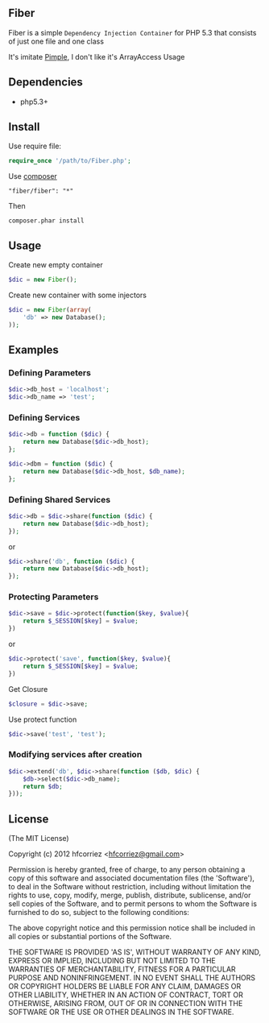 ## Fiber

Fiber is a simple `Dependency Injection Container` for PHP 5.3 that consists of just one file and one class

It's imitate [Pimple](https://github.com/fabpot/Pimple), I don't like it's ArrayAccess Usage

## Dependencies

- php5.3+

## Install

Use require file:

```php
require_once '/path/to/Fiber.php';
```

Use [composer](http://getcomposer.org)

```
"fiber/fiber": "*"
```

Then

```
composer.phar install
```

## Usage

Create new empty container

```php
$dic = new Fiber();
```

Create new container with some injectors

```php
$dic = new Fiber(array(
    'db' => new Database();
));
```

## Examples

### Defining Parameters

```php
$dic->db_host = 'localhost';
$dic->db_name => 'test';
```

### Defining Services

```php
$dic->db = function ($dic) {
    return new Database($dic->db_host);
};

$dic->dbm = function ($dic) {
    return new Database($dic->db_host, $db_name);
};
```

### Defining Shared Services

```php
$dic->db = $dic->share(function ($dic) {
    return new Database($dic->db_host);
});
```

or

```php
$dic->share('db', function ($dic) {
    return new Database($dic->db_host);
});
```

### Protecting Parameters

```php
$dic->save = $dic->protect(function($key, $value){
    return $_SESSION[$key] = $value;
})
```

or

```php
$dic->protect('save', function($key, $value){
    return $_SESSION[$key] = $value;
})
```

Get Closure

```php
$closure = $dic->save;
```

Use protect function

```php
$dic->save('test', 'test');
```

### Modifying services after creation

```php
$dic->extend('db', $dic->share(function ($db, $dic) {
    $db->select($dic->db_name);
    return $db;
}));
```

## License

(The MIT License)

Copyright (c) 2012 hfcorriez &lt;hfcorriez@gmail.com&gt;

Permission is hereby granted, free of charge, to any person obtaining
a copy of this software and associated documentation files (the
'Software'), to deal in the Software without restriction, including
without limitation the rights to use, copy, modify, merge, publish,
distribute, sublicense, and/or sell copies of the Software, and to
permit persons to whom the Software is furnished to do so, subject to
the following conditions:

The above copyright notice and this permission notice shall be
included in all copies or substantial portions of the Software.

THE SOFTWARE IS PROVIDED 'AS IS', WITHOUT WARRANTY OF ANY KIND,
EXPRESS OR IMPLIED, INCLUDING BUT NOT LIMITED TO THE WARRANTIES OF
MERCHANTABILITY, FITNESS FOR A PARTICULAR PURPOSE AND NONINFRINGEMENT.
IN NO EVENT SHALL THE AUTHORS OR COPYRIGHT HOLDERS BE LIABLE FOR ANY
CLAIM, DAMAGES OR OTHER LIABILITY, WHETHER IN AN ACTION OF CONTRACT,
TORT OR OTHERWISE, ARISING FROM, OUT OF OR IN CONNECTION WITH THE
SOFTWARE OR THE USE OR OTHER DEALINGS IN THE SOFTWARE.